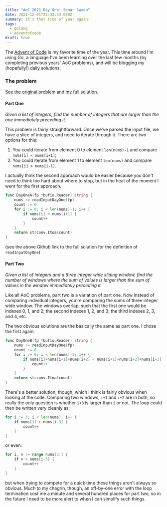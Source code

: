 ```yaml
---
title: "AoC 2021 Day One: Sonar Sweep"
date: 2021-12-01T22:33:43.088Z
summary: It's that time of year again!
tags:
  - golang
  - adventofcode
draft: true
---
```

The [Advent of Code](https://adventofcode.com/) is my favorite time of the year. This time around I'm using Go, a language I've been learning over the last few months (by completing previous years' AoC problems), and will be blogging my (hopefully!) daily solutions.

### The problem

[See the original problem](https://adventofcode.com/2021/day/1) and [my full solution](https://github.com/biesnecker/godvent/blob/main/twentytwentyone/day_one.go).

#### Part One

*Given a list of integers, find the number of integers that are larger than the one immediately preceding it.*

This problem is fairly straightforward. Once we've parsed the input file, we have a slice of integers, and need to iterate through it. There are two options for this:

1. You could iterate from element 0 to element `len(nums)-1` and compare `nums[i] < nums[i+1]`;
2. You could iterate from element 1 to element `len(nums)` and compare `nums[i] > nums[i-1]`. 

I actually think the second approach would be easier because you don't need to think too hard about where to stop, but in the heat of the moment I went for the first approach.

```go
func DayOneA(fp *bufio.Reader) string {
    nums := readInputDayOne(fp)
    count := 0
    for i := 0; i < len(nums)-1; i++ {
        if nums[i] < nums[i+1] {
            count++
        }
    }
    return strconv.Itoa(count)
}
```

(see the above Github link to the full solution for the definition of `readInputDayOne`)

#### Part Two

*Given a list of integers and a three integer wide sliding window, find the number of windows where the sum of values is larger than the sum of values in the window immediately preceding it.*

Like all AoC problems, part two is a variation of part one. Now instead of comparing individual integers, you're comparing the sums of three integer wide window. The windows overlap, such that the first one would be indexes 0, 1, and 2; the second indexes 1, 2, and 3; the third indexes 2, 3, and 4, etc.

The two obvious solutions are the basically the same as part one. I chose the first again:

```go
func DayOneB(fp *bufio.Reader) string {
    nums := readInputDayOne(fp)
    count := 0
    for i := 0; i < len(nums)-3; i++ {
        if nums[i]+nums[i+1]+nums[i+2] < nums[i+1]+nums[i+2]+nums[i+3] {
            count++
        }
    }
    return strconv.Itoa(count)
}
```

There's a better solution, though, which I think is fairly obvious when looking at the code. Comparing two windows, `i+1` and `i+2` are in both, so really the only question is whether `i+3` is larger than `i` or not. The loop could then be written very cleanly as:

```go
for i := 3; i < len(nums); i++ {
    if nums[i] > nums[i-3] {
        count++
    }
}
```

or even:

```go
for i, v := range nums[3:] {
    if v > nums[i-3] {
        count++
    }
}
```

but when trying to compete for a quick time these things aren't always so obvious. Much to my chagrin, though, an off-by-one error with the loop termination cost me a minute and several hundred places for part two, so in the future I need to be more alert to when I can simplify such things.